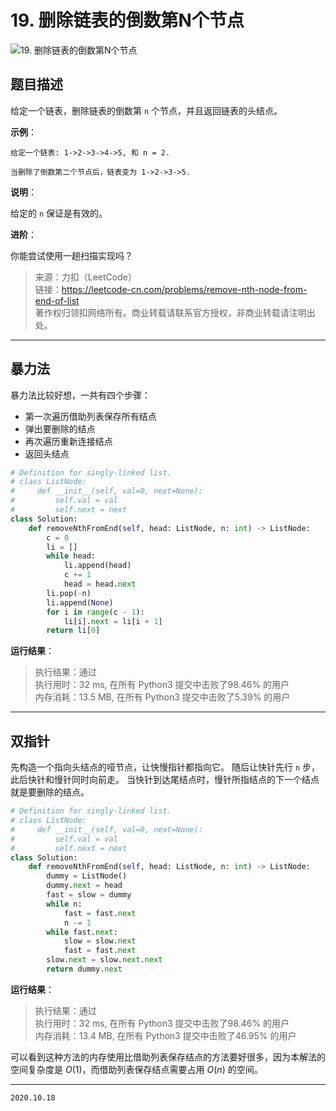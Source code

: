 # 19. 删除链表的倒数第N个节点

![19. 删除链表的倒数第N个节点](https://cdn.jsdelivr.net/gh/jpch89/PicBed/img/202010181004%2019.%20%E5%88%A0%E9%99%A4%E9%93%BE%E8%A1%A8%E7%9A%84%E5%80%92%E6%95%B0%E7%AC%ACN%E4%B8%AA%E8%8A%82%E7%82%B9%2000.png)

## 题目描述

给定一个链表，删除链表的倒数第 `n` 个节点，并且返回链表的头结点。

**示例**：

```text
给定一个链表: 1->2->3->4->5, 和 n = 2.

当删除了倒数第二个节点后，链表变为 1->2->3->5.
```

**说明**：

给定的 `n` 保证是有效的。

**进阶**：

你能尝试使用一趟扫描实现吗？

> 来源：力扣（LeetCode）  
> 链接：<https://leetcode-cn.com/problems/remove-nth-node-from-end-of-list>  
> 著作权归领扣网络所有。商业转载请联系官方授权，非商业转载请注明出处。

---

## 暴力法

暴力法比较好想，一共有四个步骤：

- 第一次遍历借助列表保存所有结点
- 弹出要删除的结点
- 再次遍历重新连接结点
- 返回头结点

```python
# Definition for singly-linked list.
# class ListNode:
#     def __init__(self, val=0, next=None):
#         self.val = val
#         self.next = next
class Solution:
    def removeNthFromEnd(self, head: ListNode, n: int) -> ListNode:
        c = 0
        li = []
        while head:
            li.append(head)
            c += 1
            head = head.next
        li.pop(-n)
        li.append(None)
        for i in range(c - 1):
            li[i].next = li[i + 1]
        return li[0]
```

**运行结果**：

> 执行结果：通过  
> 执行用时：32 ms, 在所有 Python3 提交中击败了98.46% 的用户  
> 内存消耗：13.5 MB, 在所有 Python3 提交中击败了5.39% 的用户

---

## 双指针

先构造一个指向头结点的哑节点，让快慢指针都指向它。
随后让快针先行 `n` 步，此后快针和慢针同时向前走。
当快针到达尾结点时，慢针所指结点的下一个结点就是要删除的结点。

```python
# Definition for singly-linked list.
# class ListNode:
#     def __init__(self, val=0, next=None):
#         self.val = val
#         self.next = next
class Solution:
    def removeNthFromEnd(self, head: ListNode, n: int) -> ListNode:
        dummy = ListNode()
        dummy.next = head
        fast = slow = dummy
        while n:
            fast = fast.next
            n -= 1
        while fast.next:
            slow = slow.next
            fast = fast.next
        slow.next = slow.next.next
        return dummy.next
```

**运行结果**：

> 执行结果：通过  
> 执行用时：32 ms, 在所有 Python3 提交中击败了98.46% 的用户  
> 内存消耗：13.4 MB, 在所有 Python3 提交中击败了46.95% 的用户

可以看到这种方法的内存使用比借助列表保存结点的方法要好很多，因为本解法的空间复杂度是 $O(1)$，而借助列表保存结点需要占用 $O(n)$ 的空间。

---

`2020.10.18`
